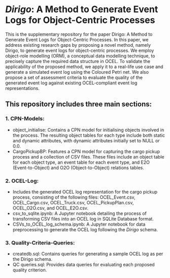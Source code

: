 # _Dirigo_: A Method to Generate Event Logs for Object-Centric Processes

This is the supplementary repository for the paper Dirigo: A Method to Generate Event Logs for Object-Centric Processes. In this paper, we address existing research gaps by proposing a novel method, namely Dirigo, to generate event logs for object-centric processes. We employ object-role modelling (ORM), a conceptual data modelling technique, to precisely capture the required data structure in OCEL. To validate the applicability of the proposed method, we apply it to a real-life use case and generate a simulated event log using the Coloured Petri net. We also propose a set of assessment criteria to evaluate the quality of the generated event log against existing OCEL-compliant event log representations.

## This repository includes three main sections:

### 1. CPN-Models:
- object_initialise: Contains a CPN model for initialising objects involved in the process. The resulting object tables for each type include both static and dynamic attributes, with dynamic attributes initially set to NULL or 0.0.
- CargoPickupBP: Features a CPN model for capturing the cargo pickup process and a collection of CSV files. These files include an object table for each object type, an event table for each event type, and E2O (Event-to-Object) and O2O (Object-to-Object) relations tables.

### 2. OCEL-Log:
- Includes the generated OCEL log representation for the cargo pickup process, consisting of the following files: OCEL_Event.csv, OCEL_Cargo.csv, OCEL_Truck.csv, OCEL_PickupPlan.csv, OCEL_O2O.csv, and OCEL_E2O.csv.
- csv_to_sqlite.ipynb: A Jupyter notebook detailing the process of transforming CSV files into an OCEL log in SQLite Database format.
- CSVs_to_OCEL_log_schema.ipynb: A Jupyter notebook for data preprocessing to generate the OCEL log following the _Dirigo_ schema.

### 3. Quality-Criteria-Queries:
- createdb.sql: Contains queries for generating a sample OCEL log as per the Dirigo schema.
- QC queries.sql: Provides data queries for evaluating each proposed quality criterion.


